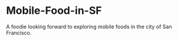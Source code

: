 # Mobile-Food-in-SF
A foodie looking forward to exploring mobile foods in the city of San Francisco.
